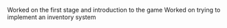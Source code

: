Worked on the first stage and introduction to the game
Worked on trying to implement an inventory system
